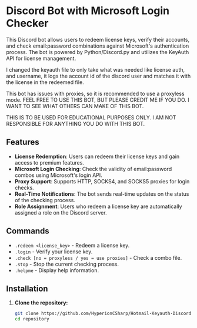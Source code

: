 # Discord Bot with Microsoft Login Checker

This Discord bot allows users to redeem license keys, verify their accounts, and check email:password combinations against Microsoft's authentication process. The bot is powered by Python/Discord.py and utilizes the KeyAuth API for license management.

I changed the keyauth file to only take what was needed like license auth, and username, it logs the account id of the discord user and matches it with the license in the redeemed file.

This bot has issues with proxies, so it is recommended to use a proxyless mode.
FEEL FREE TO USE THIS BOT, BUT PLEASE CREDIT ME IF YOU DO.
I WANT TO SEE WHAT OTHERS CAN MAKE OF THIS BOT.

THIS IS TO BE USED FOR EDUCATIONAL PURPOSES ONLY. I AM NOT RESPONSIBLE FOR ANYTHING YOU DO WITH THIS BOT.

## Features

- **License Redemption**: Users can redeem their license keys and gain access to premium features.
- **Microsoft Login Checking**: Check the validity of email:password combos using Microsoft's login API.
- **Proxy Support**: Supports HTTP, SOCKS4, and SOCKS5 proxies for login checks.
- **Real-Time Notifications**: The bot sends real-time updates on the status of the checking process.
- **Role Assignment**: Users who redeem a license key are automatically assigned a role on the Discord server.

## Commands

- `.redeem <license_key>` - Redeem a license key.
- `.login` - Verify your license key.
- `.check [no = proxyless / yes = use proxies]` - Check a combo file.
- `.stop` - Stop the current checking process.
- `.helpme` - Display help information.

## Installation

1. **Clone the repository:**
   ```bash
   git clone https://github.com/HyperionCSharp/Hotmail-Keyauth-Discord-Bot.git
   cd repository
   ```


